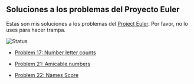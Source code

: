 ## Soluciones a los problemas del Proyecto Euler

Estas son mis soluciones a los problemas del [Project Euler](https://projecteuler.net/). Por favor, no lo uses para hacer trampa.

![Status](https://projecteuler.net/profile/euribates.png)


 - [Problem 17: Number letter counts](./017/Project_Euler_017.ipynb)
 
 - [Problem 21: Amicable numbers](./021/Project_Euler_021.ipynb)

 - [Problem 22: Names Score](./022/Project_Euler_022.ipynb)
